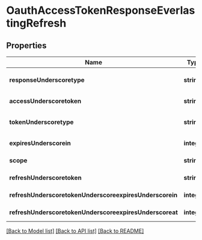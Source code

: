 # OauthAccessTokenResponseEverlastingRefresh

## Properties
Name | Type | Description | Notes
------------ | ------------- | ------------- | -------------
**responseUnderscoretype** | **string** |  | [optional] [default to null]
**accessUnderscoretoken** | **string** |  | [default to null]
**tokenUnderscoretype** | **string** |  | [default to bearer]
**expiresUnderscorein** | **integer** |  | [default to null]
**scope** | **string** |  | [default to null]
**refreshUnderscoretoken** | **string** |  | [default to null]
**refreshUnderscoretokenUnderscoreexpiresUnderscorein** | **integer** |  | [default to null]
**refreshUnderscoretokenUnderscoreexpiresUnderscoreat** | **integer** |  | [default to null]

[[Back to Model list]](../README.md#documentation-for-models) [[Back to API list]](../README.md#documentation-for-api-endpoints) [[Back to README]](../README.md)



